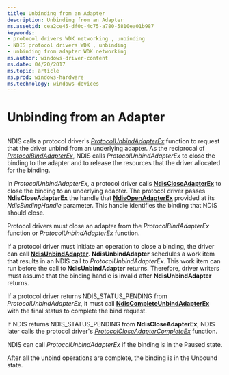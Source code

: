```yaml
---
title: Unbinding from an Adapter
description: Unbinding from an Adapter
ms.assetid: cea2ce45-df0c-4c75-a780-5810ea01b987
keywords:
- protocol drivers WDK networking , unbinding
- NDIS protocol drivers WDK , unbinding
- unbinding from adapter WDK networking
ms.author: windows-driver-content
ms.date: 04/20/2017
ms.topic: article
ms.prod: windows-hardware
ms.technology: windows-devices
---
```


# Unbinding from an Adapter


## <a href="" id="ddk-unbinding-from-an-adapter-ng"></a>


NDIS calls a protocol driver's [*ProtocolUnbindAdapterEx*](https://msdn.microsoft.com/library/windows/hardware/ff570278) function to request that the driver unbind from an underlying adapter. As the reciprocal of [*ProtocolBindAdapterEx*](https://msdn.microsoft.com/library/windows/hardware/ff570220), NDIS calls *ProtocolUnbindAdapterEx* to close the binding to the adapter and to release the resources that the driver allocated for the binding.

In *ProtocolUnbindAdapterEx*, a protocol driver calls [**NdisCloseAdapterEx**](https://msdn.microsoft.com/library/windows/hardware/ff561640) to close the binding to an underlying adapter. The protocol driver passes **NdisCloseAdapterEx** the handle that [**NdisOpenAdapterEx**](https://msdn.microsoft.com/library/windows/hardware/ff563715) provided at its *NdisBindingHandle* parameter. This handle identifies the binding that NDIS should close.

Protocol drivers must close an adapter from the *ProtocolBindAdapterEx* function or *ProtocolUnbindAdapterEx* function.

If a protocol driver must initiate an operation to close a binding, the driver can call [**NdisUnbindAdapter**](https://msdn.microsoft.com/library/windows/hardware/ff564630). **NdisUnbindAdapter** schedules a work item that results in an NDIS call to *ProtocolUnbindAdapterEx*. This work item can run before the call to **NdisUnbindAdapter** returns. Therefore, driver writers must assume that the binding handle is invalid after **NdisUnbindAdapter** returns.

If a protocol driver returns NDIS\_STATUS\_PENDING from *ProtocolUnbindAdapterEx*, it must call [**NdisCompleteUnbindAdapterEx**](https://msdn.microsoft.com/library/windows/hardware/ff561708) with the final status to complete the bind request.

If NDIS returns NDIS\_STATUS\_PENDING from **NdisCloseAdapterEx**, NDIS later calls the protocol driver's [*ProtocolCloseAdapterCompleteEx*](https://msdn.microsoft.com/library/windows/hardware/ff570236) function.

NDIS can call *ProtocolUnbindAdapterEx* if the binding is in the Paused state.

After all the unbind operations are complete, the binding is in the Unbound state.

 

 





